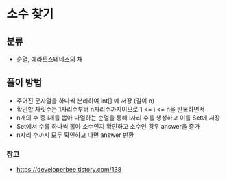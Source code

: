 # 소수 찾기

## 분류
- 순열, 에라토스테네스의 채

## 풀이 방법
- 주어진 문자열을 하나씩 분리하여 int[] 에 저장 (길이 n)
- 확인할 자릿수는 1자리수부터 n자리수까지이므로 1 <= i <= n을 반복하면서
- n개의 수 중 i개를 뽑아 나열하는 순열을 통해 i자리 수를 생성하고 이를 Set에 저장
- Set에서 수를 하나씩 뽑아 소수인지 확인하고 소수인 경우 answer을 증가
- n자리 수까지 모두 확인하고 나면 answer 반환

### 참고
- https://developerbee.tistory.com/138
